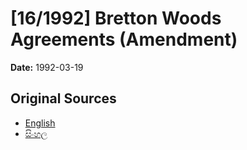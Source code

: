 # [16/1992] Bretton Woods Agreements (Amendment)

**Date:** 1992-03-19

## Original Sources

- [English](https://documents.gov.lk/view/acts/1992/3/16-1992_E.pdf)
- [සිංහල](https://documents.gov.lk/view/acts/1992/3/16-1992_S.pdf)

